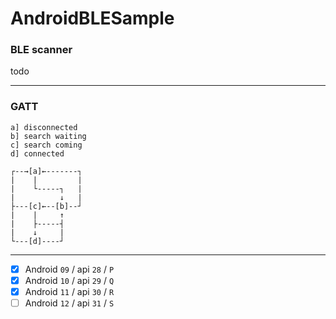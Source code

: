# AndroidBLESample

### BLE scanner

todo

---

### GATT

```
a] disconnected
b] search waiting
c] search coming
d] connected
```

```
┌--→[a]←-------┐
|    |         |
|    └-----┐   |
|          ↓   |
├---[c]←--[b]--┘
|    |     ↑
|    ├-----┤
|    ↓     |
└---[d]----┘
```

---

- [x] Android `09` / api `28` / `P`
- [x] Android `10` / api `29` / `Q`
- [x] Android `11` / api `30` / `R`
- [ ] Android `12` / api `31` / `S`
